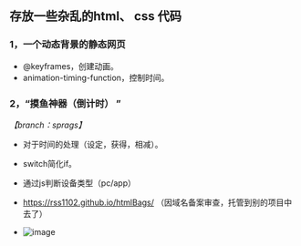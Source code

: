 
存放一些杂乱的html、 css 代码
---
### 1，一个动态背景的静态网页
* @keyframes，创建动画。
* animation-timing-function，控制时间。

### 2，“摸鱼神器（倒计时） ”
 *【branch：sprags】*

* 对于时间的处理（设定，获得，相减）。
* switch简化if。
* 通过js判断设备类型（pc/app）
* https://rss1102.github.io/htmlBags/  （因域名备案审查，托管到别的项目中去了）

* ![image](https://user-images.githubusercontent.com/81673017/142773634-c049b5de-9569-4022-b9be-f29fbd4fa2ec.png)

